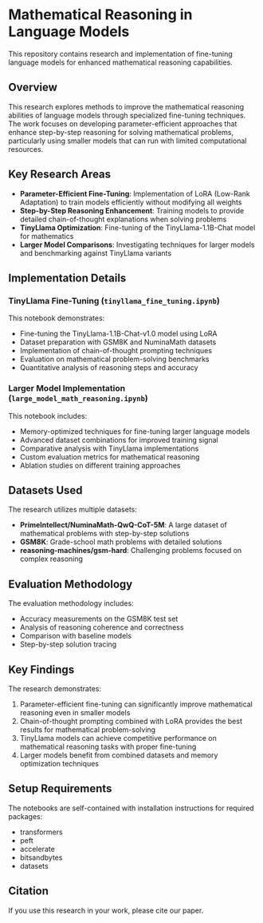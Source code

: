 # Mathematical Reasoning in Language Models

This repository contains research and implementation of fine-tuning language models for enhanced mathematical reasoning capabilities.

## Overview

This research explores methods to improve the mathematical reasoning abilities of language models through specialized fine-tuning techniques. The work focuses on developing parameter-efficient approaches that enhance step-by-step reasoning for solving mathematical problems, particularly using smaller models that can run with limited computational resources.

## Key Research Areas

- **Parameter-Efficient Fine-Tuning**: Implementation of LoRA (Low-Rank Adaptation) to train models efficiently without modifying all weights
- **Step-by-Step Reasoning Enhancement**: Training models to provide detailed chain-of-thought explanations when solving problems
- **TinyLlama Optimization**: Fine-tuning of the TinyLlama-1.1B-Chat model for mathematics
- **Larger Model Comparisons**: Investigating techniques for larger models and benchmarking against TinyLlama variants

## Implementation Details

### TinyLlama Fine-Tuning (`tinyllama_fine_tuning.ipynb`)

This notebook demonstrates:
- Fine-tuning the TinyLlama-1.1B-Chat-v1.0 model using LoRA
- Dataset preparation with GSM8K and NuminaMath datasets
- Implementation of chain-of-thought prompting techniques
- Evaluation on mathematical problem-solving benchmarks
- Quantitative analysis of reasoning steps and accuracy

### Larger Model Implementation (`large_model_math_reasoning.ipynb`) 

This notebook includes:
- Memory-optimized techniques for fine-tuning larger language models
- Advanced dataset combinations for improved training signal
- Comparative analysis with TinyLlama implementations
- Custom evaluation metrics for mathematical reasoning
- Ablation studies on different training approaches

## Datasets Used

The research utilizes multiple datasets:
- **PrimeIntellect/NuminaMath-QwQ-CoT-5M**: A large dataset of mathematical problems with step-by-step solutions
- **GSM8K**: Grade-school math problems with detailed solutions
- **reasoning-machines/gsm-hard**: Challenging problems focused on complex reasoning

## Evaluation Methodology

The evaluation methodology includes:
- Accuracy measurements on the GSM8K test set
- Analysis of reasoning coherence and correctness
- Comparison with baseline models
- Step-by-step solution tracing

## Key Findings

The research demonstrates:
1. Parameter-efficient fine-tuning can significantly improve mathematical reasoning even in smaller models
2. Chain-of-thought prompting combined with LoRA provides the best results for mathematical problem-solving
3. TinyLlama models can achieve competitive performance on mathematical reasoning tasks with proper fine-tuning
4. Larger models benefit from combined datasets and memory optimization techniques

## Setup Requirements

The notebooks are self-contained with installation instructions for required packages:
- transformers
- peft
- accelerate
- bitsandbytes
- datasets

## Citation

If you use this research in your work, please cite our paper.
